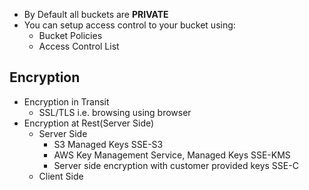 * By Default all buckets are **PRIVATE**
* You can setup access control to your bucket using:
  * Bucket Policies
  * Access Control List

## Encryption
* Encryption in Transit
  * SSL/TLS i.e. browsing using browser
* Encryption at Rest(Server Side)
  * Server Side
    * S3 Managed Keys SSE-S3
    * AWS Key Management Service, Managed Keys SSE-KMS
    * Server side encryption with customer provided keys SSE-C
  * Client Side
